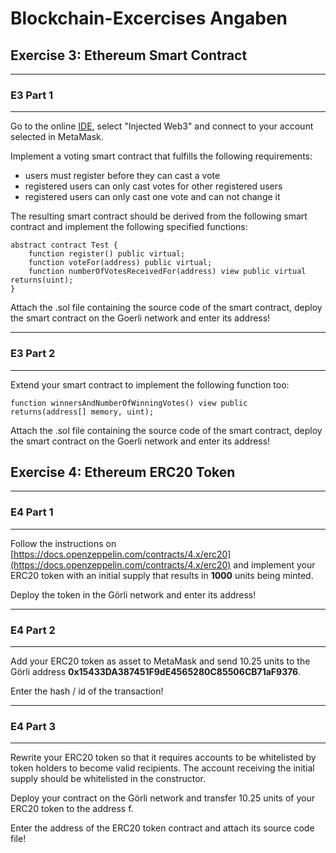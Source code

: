 # Blockchain-Excercises Angaben

## Exercise 3: Ethereum Smart Contract
---
### E3 Part 1
---
Go to the online [IDE](https://remix.ethereum.org/), select "Injected Web3" and connect to your account selected in MetaMask.

Implement a voting smart contract that fulfills the following requirements:

* users must register before they can cast a vote
* registered users can only cast votes for other registered users
* registered users can only cast one vote and can not change it

The resulting smart contract should be derived from the following smart contract and implement the following specified functions:

```solidity
abstract contract Test {
    function register() public virtual;
    function voteFor(address) public virtual;
    function numberOfVotesReceivedFor(address) view public virtual returns(uint);
}
```

Attach the .sol file containing the source code of the smart contract, deploy the smart contract on the Goerli network and enter its address!

---
### E3 Part 2
---
Extend your smart contract to implement the following function too:

``` solidity
function winnersAndNumberOfWinningVotes() view public returns(address[] memory, uint);
```

Attach the .sol file containing the source code of the smart contract, deploy the smart contract on the Goerli network and enter its address!

## Exercise 4: Ethereum ERC20 Token
---
### E4 Part 1
---
Follow the instructions on [https://docs.openzeppelin.com/contracts/4.x/erc20](https://docs.openzeppelin.com/contracts/4.x/erc20) and implement your ERC20 token with an initial supply that results in **1000** units being minted.

Deploy the token in the Görli network and enter its address!

---
### E4 Part 2
---
Add your ERC20 token as asset to MetaMask and send 10.25 units to the Görli address **0x15433DA387451F9dE4565280C85506CB71aF9376**.

Enter the hash / id of the transaction!

---
### E4 Part 3
---
Rewrite your ERC20 token so that it requires accounts to be whitelisted by token holders to become valid recipients. The account receiving the initial supply should be whitelisted in the constructor.

Deploy your contract on the Görli network and transfer 10.25 units of your ERC20 token to the address f.

Enter the address of the ERC20 token contract and attach its source code file!
